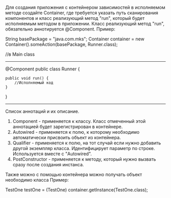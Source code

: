 Для создания приложения с контейнером зависимостей в исполняемом методе создайте Container,
  где требуется указать путь сканирования компонентов и класс реализующий метод "run",
  который будет исполняемым методом в приложении. Класс реализующий метод "run", обязательно аннотируется @Component.
Пример:

String basePackage = "java.com.mks";
Container container = new Container().someAction(basePackage, Runner.class);

//в Main class
____________________________________________
@Component
public class Runner {

    public void run() {
        //Исполняемый код
    }
}
____________________________________________
Список аннотаций и их описание.
1. Component - применяется к классу. Класс отмеченный этой аннотацией будет зарегистрирован в контейнере.
2. Autowired - применяется к полю, к которому необходимо автоматически присвоить объект из контейнера.
3. Qualifier - применяется к полю, на тот случай если нужно добавить другой экземпляр класса. 
   Идентифицирует параметр по строке. Используется вместе с "Autowired".
4. PostConstructor - применяется к методу, который нужно вызвать сразу после создания инстанса.

Также можно с помощью контейнера можно получать объект необходимо класса
Пример:

TestOne testOne = (TestOne) container.getInstance(TestOne.class);